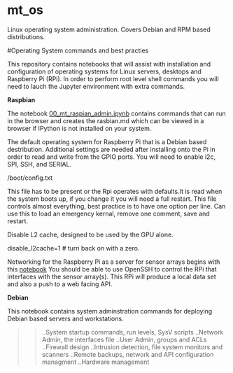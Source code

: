 # mt_os
Linux operating system administration. Covers Debian and RPM based distributions.

#Operating System commands and best practies

This repository contains notebooks that will assist with installation and configuration of operating systems for Linux servers, desktops and Raspberry Pi (RPi). In order to perform root level shell commands you will need to lauch the Jupyter environment with extra commands.



**Raspbian**

The notebook [00_mt_raspian_admin.ipynb](https://nbviewer.jupyter.org/github/worker-bee-micah/mt_os/blob/master/00_mt_raspbian_admin_notebook.ipynb) contains commands that can run in the browser and creates the rasbian.md which can be viewed in a browser if IPython is not installed on your system.

The default operating system for Raspberry Pi that is a Debian based destribution.
Additional settings are needed after installing onto the Pi in order to read and write from the GPIO ports.  You will need to enable i2c, SPI, SSH, and SERIAL. 


/boot/config.txt

This file has to be present or the Rpi operates with defaults.It is read when the system boots up, if you change it you will need a full restart.  This file controls almost everything, best practice is to have one option per line.  Can use this to load an emergency kernal, remove one comment, save and restart.

Disable L2 cache, designed to be used by the GPU alone.

disable_l2cache=1 #  turn back on with a zero.


Networking for the Raspberry Pi as a server for sensor arrays begins with this [notebook]('placeholder')
You should be able to use OpenSSH to control the RPi that interfaces with the sensor array(s). This RPi will produce a local data set and also a push to a web facing API.




**Debian**

This notebook contains system adminstration commands for deploying Debian based servers and workstations.  

>>..System startup commands, run levels, SysV scripts
>>..Network Admin, the interfaces file
>>..User Admin, groups and ACLs
>>..Firewall design
>>..Intrusion detection, file system monitors and scanners
>>..Remote backups, network and API configuration managment
>>..Hardware management


